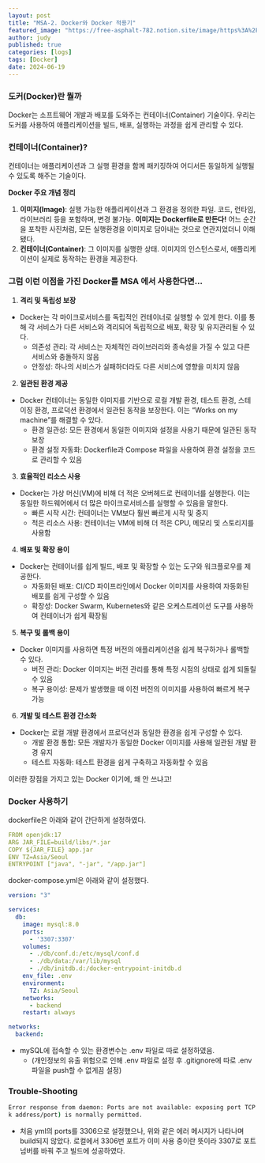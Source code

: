 ```yaml
---
layout: post
title: "MSA-2. Docker와 Docker 적용기"
featured_image: "https://free-asphalt-782.notion.site/image/https%3A%2F%2Fprod-files-secure.s3.us-west-2.amazonaws.com%2Fc142fb00-f1da-4b07-8004-49368f5a1dab%2Fe55ef7e5-5a6d-4b71-a9d3-42471372d0e2%2FUntitled.png?table=block&id=03e0669a-2559-419f-86db-22dcc80dce09&spaceId=c142fb00-f1da-4b07-8004-49368f5a1dab&width=1420&userId=&cache=v2"
author: judy
published: true
categories: [logs]
tags: [Docker]
date: 2024-06-19
---
```


### 도커(Docker)란 뭘까
Docker는 소프트웨어 개발과 배포를 도와주는 컨테이너(Container) 기술이다. 우리는 도커를 사용하여 애플리케이션을 빌드, 배포, 실행하는 과정을 쉽게 관리할 수 있다.

### 컨테이너(Container)?

컨테이너는 애플리케이션과 그 실행 환경을 함께 패키징하여 어디서든 동일하게 실행될 수 있도록 해주는 기술이다.

**Docker 주요 개념 정리**

1. **이미지(Image)**: 실행 가능한 애플리케이션과 그 환경을 정의한 파일. 코드, 런타임, 라이브러리 등을 포함하며, 변경 불가능. **이미지는 Dockerfile로 만든다!** 어느 순간을 포착한 사진처럼, 모든 실행환경을 이미지로 담아내는 것으로 연관지었더니 이해됐다. 
2. **컨테이너(Container)**: 그 이미지를 실행한 상태. 이미지의 인스턴스로서, 애플리케이션이 실제로 동작하는 환경을 제공한다.

### 그럼 이런 이점을 가진 Docker를 MSA 에서 사용한다면...

1. **격리 및 독립성 보장**
- Docker는 각 마이크로서비스를 독립적인 컨테이너로 실행할 수 있게 한다. 이를 통해 각 서비스가 다른 서비스와 격리되어 독립적으로 배포, 확장 및 유지관리될 수 있다.
  - 의존성 관리: 각 서비스는 자체적인 라이브러리와 종속성을 가질 수 있고 다른 서비스와 충돌하지 않음
  - 안정성: 하나의 서비스가 실패하더라도 다른 서비스에 영향을 미치지 않음

2. **일관된 환경 제공**
- Docker 컨테이너는 동일한 이미지를 기반으로 로컬 개발 환경, 테스트 환경, 스테이징 환경, 프로덕션 환경에서 일관된 동작을 보장한다. 이는 “Works on my machine”를 해결할 수 있다.
  - 환경 일관성: 모든 환경에서 동일한 이미지와 설정을 사용기 때문에 일관된 동작 보장
  - 환경 설정 자동화: Dockerfile과 Compose 파일을 사용하여 환경 설정을 코드로 관리할 수 있음

3. **효율적인 리소스 사용**
- Docker는 가상 머신(VM)에 비해 더 적은 오버헤드로 컨테이너를 실행한다. 이는 동일한 하드웨어에서 더 많은 마이크로서비스를 실행할 수 있음을 말한다.
  - 빠른 시작 시간: 컨테이너는 VM보다 훨씬 빠르게 시작 및 중지
  - 적은 리소스 사용: 컨테이너는 VM에 비해 더 적은 CPU, 메모리 및 스토리지를 사용함

4. **배포 및 확장 용이**
- Docker는 컨테이너를 쉽게 빌드, 배포 및 확장할 수 있는 도구와 워크플로우를 제공한다.
  - 자동화된 배포: CI/CD 파이프라인에서 Docker 이미지를 사용하여 자동화된 배포를 쉽게 구성할 수 있음
  - 확장성: Docker Swarm, Kubernetes와 같은 오케스트레이션 도구를 사용하여 컨테이너가 쉽게 확장됨

5. **복구 및 롤백 용이**
- Docker 이미지를 사용하면 특정 버전의 애플리케이션을 쉽게 복구하거나 롤백할 수 있다.
  - 버전 관리: Docker 이미지는 버전 관리를 통해 특정 시점의 상태로 쉽게 되돌릴 수 있음
  - 복구 용이성: 문제가 발생했을 때 이전 버전의 이미지를 사용하여 빠르게 복구 가능

6. **개발 및 테스트 환경 간소화**
- Docker는 로컬 개발 환경에서 프로덕션과 동일한 환경을 쉽게 구성할 수 있다.
  - 개발 환경 통합: 모든 개발자가 동일한 Docker 이미지를 사용해 일관된 개발 환경 유지
  - 테스트 자동화: 테스트 환경을 쉽게 구축하고 자동화할 수 있음


이러한 장점을 가지고 있는 Docker 이기에, 왜 안 쓰냐고!

### Docker 사용하기

dockerfile은 아래와 같이 간단하게 설정하였다.

```yaml
FROM openjdk:17
ARG JAR_FILE=build/libs/*.jar
COPY ${JAR_FILE} app.jar
ENV TZ=Asia/Seoul
ENTRYPOINT ["java", "-jar", "/app.jar"]
```

docker-compose.yml은 아래와 같이 설정했다.

```yaml
version: "3"

services:
  db:
    image: mysql:8.0
    ports:
      - '3307:3307'
    volumes:
      - ./db/conf.d:/etc/mysql/conf.d
      - ./db/data:/var/lib/mysql
      - ./db/initdb.d:/docker-entrypoint-initdb.d
    env_file: .env
    environment:
      TZ: Asia/Seoul
    networks:
      - backend
    restart: always

networks:
  backend:
```

- mySQL에 접속할 수 있는 환경변수는 .env 파일로 따로 설정하였음.
  - (개인정보의 유출 위험으로 인해 .env 파일로 설정 후 .gitignore에 따로 .env 파일을 push할 수 없게끔 설정)

### Trouble-Shooting

```bash
Error response from daemon: Ports are not available: exposing port TCP 0.0.0.0:3306 -> 0.0.0.0:0: listen tcp 0.0.0.0:3306: bind: Only one usage of each socket address (protocol/networ
k address/port) is normally permitted.
```

- 처음 yml의 ports를 3306으로 설정했으나, 위와 같은 에러 메시지가 나타나며 build되지 않았다. 로컬에서 3306번 포트가 이미 사용 중이란 뜻이라 3307로 포트 넘버를 바꿔 주고 빌드에 성공하였다.